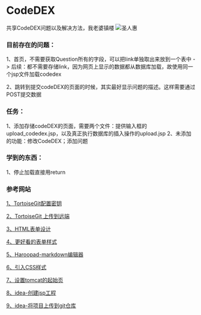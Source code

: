 # CodeDEX
共享CodeDEX问题以及解决方法，我老婆镇楼
![圣人惠](https://gss0.baidu.com/9vo3dSag_xI4khGko9WTAnF6hhy/zhidao/pic/item/c75c10385343fbf29b60a7afb67eca8064388fe9.jpg)
### 目前存在的问题：
1、首页，不需要获取Question所有的字段，可以把link单独取出来放到一个表中
-> 后续：都不需要存储link，因为网页上显示的数据都从数据库加载，故使用同一个jsp文件加载codedex

2、跳转到提交codeDEX的页面的时候，其实最好显示问题的描述。这样需要通过POST提交数据

### 任务：
1、添加存储codeDEX的页面，需要两个文件：提供输入框的upload_codedex.jsp，以及真正执行数据库的插入操作的upload.jsp
2、未添加的功能：修改CodeDEX；添加问题

### 学到的东西：
1、停止加载直接用return

### 参考网站
[1、TortoiseGit配置密钥](http://blog.csdn.net/bendanbaichi1989/article/details/17916795)

[2、TortoiseGit 上传到远端](http://blog.csdn.net/chenqiangdage/article/details/45958951)

[3、HTML表单设计](http://blog.csdn.net/hxh1994/article/details/42610481)

[4、更好看的表单样式](http://www.laozuo.org/3495.html)

[5、Haroopad-markdown编辑器](http://blog.csdn.net/wangshubo1989/article/details/53007104)

[6、引入CSS样式](http://www.divcss5.com/rumen/r56.shtml)

[7、设置tomcat的起始页](https://zhidao.baidu.com/question/1989849001795555387.html)

[8、idea-创建jsp工程](https://www.zhihu.com/question/35967146)

[9、idea-将项目上传到git仓库](http://blog.csdn.net/autfish/article/details/52513465)

